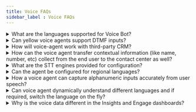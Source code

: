 ```yaml
---
title: Voice FAQs
sidebar_label : Voice FAQs
---
```


  

<details>
<summary> What are the languages supported for Voice Bot? </summary>
<div>
<div> Language support depends on the STT/TTS engine selected. <a  href="https://learn.microsoft.com/en-us/azure/cognitive-services/speech-service/language-support?tabs=stt"> Languages supported in Microsoft engine. </a></div>
</div>
</details>

<details>
<summary>Can yellow voice agents support DTMF inputs?</summary>
<div>
<div> Yes, voice agents support both speech recognition and DTMF (keypad) inputs. <a href="https://docs.yellow.ai/docs/cookbooks/voice-as-channel/usecases/dtmf"> Learn more here. </a></div>

</div>
</details>

<details>
<summary>How will voice-agent work with third-party CRM?</summary>
<div>
<div> It can integrate with any CRM for picking up information or posting back updates as long as we have APIs available to configure. </div>
</div>
</details>

<details>
<summary>How can the voice agent transfer contextual information (like name, number, etc) collect from the end user to the contact center as well?</summary> 
<div>
<div> We can use SIP Header transfer or Tonetag transfer to pass extra information while doing the call transfer. </div> 
</div>
</details>

<details>
<summary>What are the STT engines provided for configuration?</summary>
<div>
<div> Currently we have native integrations with Microsoft and Google for our STT services.</div>
</div>
</details>

  

<details>
<summary>Can the agent be configured for regional languages?</summary>
<div>
<div> Yes, a voice agent (same as a chat agent) can be configured for multiple languages.</div>
</div>
</details>

<details>
<summary>How a voice agent can capture alphanumeric inputs accurately from user speech?</summary>
<div>
<div> Accuracy depends on many factors like the complexity of the input, background noise, etc. If the list of these characters is available (for example a list of Product IDs or an Order ID) we can train the voice agent on the same using boost phrases. </div>
</div>
</details>

<details>
<summary>Can voice agent dynamically understand different languages and if required, switch the language on the fly?</summary>
<div>
<div> Yes, this can be done using the Auto-Language Detection feature. Currently, this is under Beta. <a  href="https://docs.yellow.ai/docs/cookbooks/voice-as-channel/usecases/languagedetection"> Learn more here. </a>  </div>
</div>
</details>

<details>
<summary>Why is the voice data different in the Insights and Engage dashboards?</summary>
<div>
In Engage, there is a 2-5 minute window for checking the status of voice campaign calls. During this time, calls are queued in the voice queue. The status is then sent in the notification report. If the call status remains unchanged after this period, Engage considers the calls as failed to connect and moves the users to the next node. Hence, there might be a mismatch in the data displayed on the Insights vs. Engage dashboards/reports.
</div>
</details>